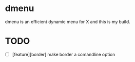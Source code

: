 dmenu
=====
dmenu is an efficient dynamic menu for X and this is my build.

TODO
=====
* [ ] [feature][border] make border a comandline option

